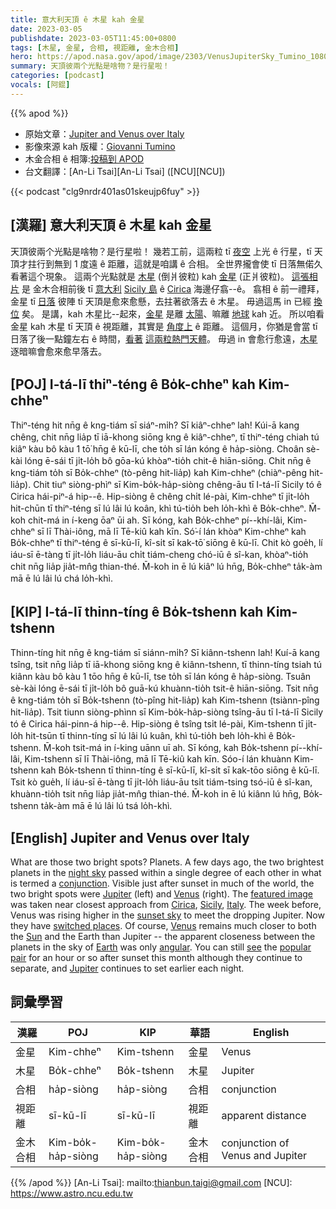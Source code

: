 ```yaml
---
title: 意大利天頂 ê 木星 kah 金星
date: 2023-03-05
publishdate: 2023-03-05T11:45:00+0800
tags: [木星, 金星, 合相, 視距離, 金木合相]
hero: https://apod.nasa.gov/apod/image/2303/VenusJupiterSky_Tumino_1080_annotated.jpg
summary: 天頂彼兩个光點是啥物？是行星啦！
categories: [podcast]
vocals: [阿錕]
---
```


{{% apod %}}

- 原始文章：[Jupiter and Venus over Italy](https://apod.nasa.gov/apod/ap230305.html)
- 影像來源 kah 版權：[Giovanni Tumino](https://www.facebook.com/giovanni.tumino.58)
- 木金合相 ê 相簿:[投稿到 APOD](https://www.facebook.com/media/set/?set=a.183908144337771&type=3)
- 台文翻譯：[An-Li Tsai][An-Li Tsai] ([NCU][NCU])

{{< podcast "clg9nrdr401as01skeujp6fuy" >}}

## [漢羅] 意大利天頂 ê 木星 kah 金星
天頂彼兩个光點是啥物？是行星啦！
幾若工前，這兩粒 tī [夜空][night sky] 上光 ê 行星，tī 天頂才拄行到無到 1 度遠 ê 距離，這就是咱講 ê 合相。
全世界攏會使 tī 日落無偌久看著這个現象。
這兩个光點就是 [木星][Jupiter 1] (倒爿彼粒) kah [金星][Venus 1] (正爿彼粒)。
[這張相片][featured image] 是 金木合相前後 tī [意大利][Italy] [Sicily 島][Sicily] ê [Cirica][Cirica] 海邊仔翕--ê。
翕相 ê 前一禮拜，金星 tī [日落][sunset sky] 彼陣 tī 天頂是愈來愈懸，去拄著欲落去 ê 木星。
毋過這馬 in 已經 [換位][switched places] 矣。
是講，kah 木星比--起來，[金星][Venus 2] 是離 [太陽][Sun]、嘛離 [地球][Earth] kah 近。
所以咱看 金星 kah 木星 tī 天頂 ê 視距離，其實是 [角度上][angular] ê 距離。
這個月，你猶是會當 tī 日落了後一點鐘左右 ê 時間，[看著][see] [這兩粒熱門天體][popular pair]。
毋過 in 會愈行愈遠，[木星][Jupiter 2] 逐暗嘛會愈來愈早落去。

## [POJ] I-tá-lī thiⁿ-téng ê Bo̍k-chheⁿ kah Kim-chheⁿ
Thiⁿ-téng hit nn̄g ê kng-tiám sī siáⁿ-mi̍h? Sī kiâⁿ-chheⁿ lah!
Kúi-ā kang chêng, chit nn̄g lia̍p tī iā-khong siōng kng ê kiâⁿ-chheⁿ, tī thiⁿ-téng chiah tú kiâⁿ kàu bô kàu 1 tō͘ hn̄g ê kū-lī, che to̍h sī lán kóng ê ha̍p-siòng.
Choân sè-kài lóng ē-sái tī ji̍t-lo̍h bô gōa-kú khòaⁿ-tio̍h chit-ê hiān-siōng.
Chit nn̄g ê kng-tiám to̍h sī Bo̍k-chheⁿ (tò-pêng hit-lia̍p) kah Kim-chheⁿ (chiàⁿ-pêng hit-lia̍p).
Chit tiuⁿ siòng-phìⁿ sī Kim-bo̍k-ha̍p-siòng chêng-āu tī I-tá-lī Sicily tó ê Cirica hái-piⁿ-á hip--ê.
Hip-siòng ê chêng chi̍t lé-pài, Kim-chheⁿ tī ji̍t-lo̍h hit-chūn tī thiⁿ-téng sī lú lâi lú koân, khì tú-tio̍h beh lo̍h-khì ê Bo̍k-chheⁿ.
M̄-koh chit-má in í-keng ōaⁿ ūi ah.
Sī kóng, kah Bo̍k-chheⁿ pí--khí-lâi, Kim-chheⁿ sī lī Thài-iông, mā lī Tē-kiû kah kīn.
Só͘-í lán khòaⁿ Kim-chheⁿ kah Bo̍k-chheⁿ tī thiⁿ-téng ê sī-kū-lī, kî-si̍t sī kak-tō͘ siōng ê kū-lī.
Chit kò goe̍h, lí iáu-sī ē-tàng tī ji̍t-lo̍h liáu-āu chi̍t tiám-cheng chó-iū ê sî-kan, khòaⁿ-tio̍h chit nn̄g lia̍p jia̍t-mn̂g thian-thé.
M̄-koh in ē lú kiâⁿ lú hn̄g, Bo̍k-chheⁿ ta̍k-àm mā ē lú lâi lú chá lo̍h-khì.


## [KIP] I-tá-lī thinn-tíng ê Bo̍k-tshenn kah Kim-tshenn
Thinn-tíng hit nn̄g ê kng-tiám sī siánn-mi̍h? Sī kiânn-tshenn lah!
Kuí-ā kang tsîng, tsit nn̄g lia̍p tī iā-khong siōng kng ê kiânn-tshenn, tī thinn-tíng tsiah tú kiânn kàu bô kàu 1 tōo hn̄g ê kū-lī, tse to̍h sī lán kóng ê ha̍p-siòng.
Tsuân sè-kài lóng ē-sái tī ji̍t-lo̍h bô guā-kú khuànn-tio̍h tsit-ê hiān-siōng.
Tsit nn̄g ê kng-tiám to̍h sī Bo̍k-tshenn (tò-pîng hit-lia̍p) kah Kim-tshenn (tsiànn-pîng hit-lia̍p).
Tsit tiunn siòng-phìnn sī Kim-bo̍k-ha̍p-siòng tsîng-āu tī I-tá-lī Sicily tó ê Cirica hái-pinn-á hip--ê.
Hip-siòng ê tsîng tsi̍t lé-pài, Kim-tshenn tī ji̍t-lo̍h hit-tsūn tī thinn-tíng sī lú lâi lú kuân, khì tú-tio̍h beh lo̍h-khì ê Bo̍k-tshenn.
M̄-koh tsit-má in í-king uānn uī ah.
Sī kóng, kah Bo̍k-tshenn pí--khí-lâi, Kim-tshenn sī lī Thài-iông, mā lī Tē-kiû kah kīn.
Sóo-í lán khuànn Kim-tshenn kah Bo̍k-tshenn tī thinn-tíng ê sī-kū-lī, kî-si̍t sī kak-tōo siōng ê kū-lī.
Tsit kò gue̍h, lí iáu-sī ē-tàng tī ji̍t-lo̍h liáu-āu tsi̍t tiám-tsing tsó-iū ê sî-kan, khuànn-tio̍h tsit nn̄g lia̍p jia̍t-mn̂g thian-thé.
M̄-koh in ē lú kiânn lú hn̄g, Bo̍k-tshenn ta̍k-àm mā ē lú lâi lú tsá lo̍h-khì.


## [English] Jupiter and Venus over Italy
What are those two bright spots?
Planets.
A few days ago, the two brightest planets in the [night sky][night sky] passed within a single degree of each other in what is termed a [conjunction][conjunction].
Visible just after sunset in much of the world, the two bright spots were [Jupiter][Jupiter 1] (left) and [Venus][Venus 1] (right).
The [featured image][featured image] was taken near closest approach from [Cirica][Cirica], [Sicily][Sicily], [Italy][Italy].
The week before, Venus was rising higher in the [sunset sky][sunset sky] to meet the dropping Jupiter.
Now they have [switched places][switched places].
Of course, [Venus][Venus 2] remains much closer to both the [Sun][Sun] and the Earth than Jupiter -- the apparent closeness between the planets in the sky of [Earth][Earth] was only [angular][angular].
You can still [see][see] the [popular pair][popular pair] for an hour or so after sunset this month although they continue to separate, and [Jupiter][Jupiter 2] continues to set earlier each night.


## 詞彙學習

|漢羅|POJ|KIP|華語|English|
|-|-|-|-|-|
|金星|Kim-chheⁿ|Kim-tshenn|金星|Venus|
|木星|Bo̍k-chheⁿ|Bo̍k-tshenn|木星|Jupiter|
|合相|ha̍p-siòng|ha̍p-siòng|合相|conjunction|
|視距離|sī-kū-lī|sī-kū-lī|視距離|apparent distance|
|金木合相|Kim-bo̍k-ha̍p-siòng|Kim-bo̍k-ha̍p-siòng|金木合相|conjunction of Venus and Jupiter|

{{% /apod %}}
[An-Li Tsai]: mailto:thianbun.taigi@gmail.com
[NCU]: https://www.astro.ncu.edu.tw

[copyright]: https://apod.nasa.gov/apod/fap/lib/about_apod.html#srapply
[License]: https://creativecommons.org/licenses/by/2.0/

[night sky]:https://solarsystem.nasa.gov/skywatching/home/
[conjunction]:https://en.wikipedia.org/wiki/Conjunction_(astronomy)
[Jupiter 1]:https://apod.nasa.gov/apod/ap220828.html
[Venus 1]:https://solarsystem.nasa.gov/planets/venus/in-depth/
[featured image]:https://www.facebook.com/photo/?fbid=184295934298992&set=a.183908144337771
[Cirica]:https://beachoo.com/beach/cirica
[Sicily]:https://youtu.be/CSbL2-slXuA
[Italy]:https://en.wikipedia.org/wiki/Italy
[sunset sky]:https://apod.nasa.gov/apod/ap230102.html
[switched places]:https://apod.nasa.gov/apod/ap230304.html
[Venus 2]:https://apod.nasa.gov/apod/ap220306.html
[Sun]:https://apod.nasa.gov/apod/ap230222.html
[Earth]:https://earthobservatory.nasa.gov/
[angular]:https://www.mathsisfun.com/angles.html
[see]:https://apod.nasa.gov/apod/ap151108.html
[popular pair]:https://bouncymustard.com/wp-content/uploads/2021/09/2-funny-two-cats-are-better-than-one.jpg
[Jupiter 2]:https://solarsystem.nasa.gov/planets/jupiter/in-depth/
